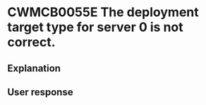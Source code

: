 # CWMCB0055E The deployment target type for server 0 is not correct.

## Explanation

## User response